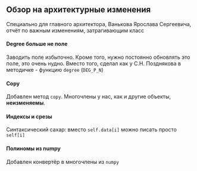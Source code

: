 ## Обзор на архитектурные изменения

Специально для главного архитектора, Ванькова Ярослава Сергеевича, отчёт по важным изменениям, затрагивающим класс

#### Degree больше не поле

Заводить поле избыточно. Кроме того, нужно постоянно обновлять это поле, это очень нудно.
Вместо того, сделал как у С.Н. Позднякова в методичке - функцию `degree` (`DEG_P_N`)

#### Copy

Добавлен метод `copy`. Многочлены у нас, как и другие объекты, __неизменяемы__.

#### Индексы и срезы

Синтаксический сахар: вместо `self.data[i]` можно писать просто `self[i]`

#### Полиномы из numpy

Добавлен конвертёр в многочлены из `numpy`
